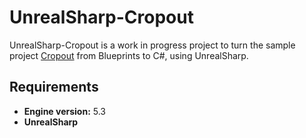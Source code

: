 # UnrealSharp-Cropout
 
UnrealSharp-Cropout is a work in progress project to turn the sample project [Cropout](https://www.unrealengine.com/en-US/blog/cropout-casual-rts-game-sample-project) from Blueprints to C#, using UnrealSharp.

## Requirements
- **Engine version:** 5.3
- **UnrealSharp**
